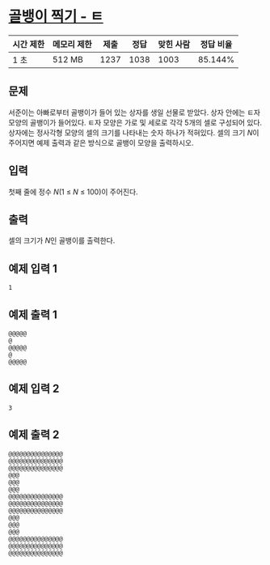 # [골뱅이 찍기 - ㅌ](https://www.acmicpc.net/problem/23811)

| 시간 제한 | 메모리 제한 | 제출 | 정답 | 맞힌 사람 | 정답 비율 |
| --- | --- | --- | --- | --- | --- |
| 1 초 | 512 MB | 1237 | 1038 | 1003 | 85.144% |

## 문제

서준이는 아빠로부터 골뱅이가 들어 있는 상자를 생일 선물로 받았다. 상자 안에는 ㅌ자 모양의 골뱅이가 들어있다. ㅌ자 모양은 가로 및 세로로 각각 5개의 셀로 구성되어 있다. 상자에는 정사각형 모양의 셀의 크기를 나타내는 숫자 하나가 적혀있다. 셀의 크기 *N*이 주어지면 예제 출력과 같은 방식으로 골뱅이 모양을 출력하시오.

## 입력

첫째 줄에 정수 *N*(1 ≤ *N* ≤ 100)이 주어진다.

## 출력

셀의 크기가 *N*인 골뱅이를 출력한다.

## 예제 입력 1

```
1

```

## 예제 출력 1

```
@@@@@
@
@@@@@
@
@@@@@

```

## 예제 입력 2

```
3

```

## 예제 출력 2

```
@@@@@@@@@@@@@@@
@@@@@@@@@@@@@@@
@@@@@@@@@@@@@@@
@@@
@@@
@@@
@@@@@@@@@@@@@@@
@@@@@@@@@@@@@@@
@@@@@@@@@@@@@@@
@@@
@@@
@@@
@@@@@@@@@@@@@@@
@@@@@@@@@@@@@@@
@@@@@@@@@@@@@@@
```
